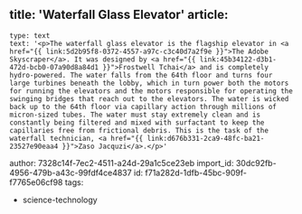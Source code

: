 title: 'Waterfall Glass Elevator'
article:
  -
    type: text
    text: '<p>The waterfall glass elevator is the flagship elevator in <a href="{{ link:5d2b95f8-0372-4557-a97c-c3c40d7a2f9e }}">The Adobe Skyscraper</a>. It was designed by <a href="{{ link:45b34122-d3b1-472d-bcb0-07a90d8a84d1 }}">Frostwell Tchai</a> and is completely hydro-powered. The water falls from the 64th floor and turns four large turbines beneath the lobby, which in turn power both the motors for running the elevators and the motors responsible for operating the swinging bridges that reach out to the elevators. The water is wicked back up to the 64th floor via capillary action through millions of micron-sized tubes. The water must stay extremely clean and is constantly being filtered and mixed with surfactant to keep the capillaries free from frictional debris. This is the task of the waterfall technician, <a href="{{ link:d676b331-2ca9-48fc-ba21-23527e90eaa4 }}">Zaso Jacquzi</a>.</p>'
author: 7328c14f-7ec2-4511-a24d-29a1c5ce23eb
import_id: 30dc92fb-4956-479b-a43c-99fdf4ce4837
id: f71a282d-1dfb-45bc-909f-f7765e06cf98
tags:
  - science-technology
